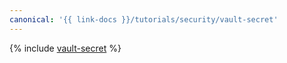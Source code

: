 ```yaml
---
canonical: '{{ link-docs }}/tutorials/security/vault-secret'
---
```


{% include [vault-secret](../../_tutorials/security/vault-secret.md) %}